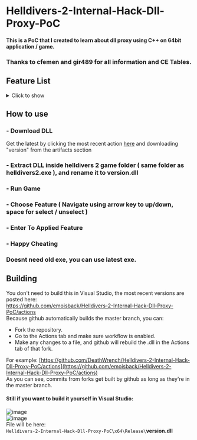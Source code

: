 # Helldivers-2-Internal-Hack-Dll-Proxy-PoC

#### This is a PoC that I created to learn about dll proxy using C++ on 64bit application / game.

### Thanks to cfemen and gir489 for all information and CE Tables.

## Feature List
<details>
  <summary>Click to show</summary>
  
```c
//Console Menu
std::vector<Checkbox> checkboxes = { 
      {_XOR_("Inf Health"), false}  //Makes you invulnerable to most forms of damage
    , {_XOR_("Inf Grenades"), false} //Grenades are always at max capacity
    , {_XOR_("Inf Grenades(Legit)"), false} //Grenades decrease, but never drops to zero. Allows you to collect grenade boxes
    , {_XOR_("Inf Ammo"), false} //Ammunition is always at max capacity
    , {_XOR_("Inf Ammo(Legit)"), false} //Ammunition decreases, but never drops to zero. Allows you to collect supply packs
    , {_XOR_("Inf Syringes"), false} //Syringes are always at max capacity
    , {_XOR_("Inf Syringes(Legit)"), false}  //Syringes decrease, but never drops to zero. Allows you to collect supply packs
    , {_XOR_("Inf Stamina"), false} //Disables stamina meter. Run forever
    , {_XOR_("Inf Stratagems"), false} //Stratagems are always at maximum capacity. No stratagem cooldown
    , {_XOR_("MoveSpeed X6"), false} //Move 6x faster than usual
    , {_XOR_("Inf Mission Time"), false} //Mission timer does not decrease
    , {_XOR_("No Reload"), false} //Magazine capacity does not decrease
    , {_XOR_("No Reload V2"), false} //Some other weapons magazine capacity does not decrease
    , {_XOR_("Max Resources"), false} //Picking up a sample will pick up x500 of each type. There is a max capacity on board your own ship
    , {_XOR_("Add 5 Samples"), false} //Picking up a sample adds 5 samples to your inventory
    , {_XOR_("No Recoil"), false} //Prevents your weapon from having a recoil effect
    , {_XOR_("Inf Backpack"), false} //Backpack 'resource' is never depleted (eg. full ammo, rover no overheat)
    , {_XOR_("Inf Special Weapon"), false} //Special weapon has unlimited ammunition
    , {_XOR_("No Laser Cannon Overheat"), false} //Laser cannon can be fired forever without swapping cartridge
    , {_XOR_("Instant Railgun"), false} //Arc Thrower and Railgun do not need to be charged for max damage
    , {_XOR_("Show All Map Icons"), false} //Simulates radar tower, all POI and objectives shown on the map
    , {_XOR_("No Stationary Turret Overheat"), false} //Heavy Machine Gun emplacement does not require cooling down
    , {_XOR_("No Backpack Shield Cooldown"), false} //When backpack energy shield is broken, it instantly gets replaced
    , {_XOR_("No JetPack Cooldown"), false} //Jetpack does not require recharging, jump constantly
    , {_XOR_("All Stratagems in Loadout"), false} //Enables in-development stratagems, as well as locked stratagems
    , {_XOR_("All Equipment in Armory"), false} //Enables in-development, or locked, primary, secondary weapons, and grenades
    , {_XOR_("All Armor in Armory"), false} //Enables in-development, or locked armor

};
```
</details>

## How to use
### - Download DLL
Get the latest by clicking the most recent action [here](https://github.com/emoisback/Helldivers-2-Internal-Hack-Dll-Proxy-PoC/actions) and downloading "version" from the artifacts section
### - Extract DLL inside helldivers 2 game folder ( same folder as helldivers2.exe ), and rename it to version.dll
### - Run Game
### - Choose Feature ( Navigate using arrow key to up/down, space for select / unselect )
### - Enter To Applied Feature
### - Happy Cheating

### Doesnt need old exe, you can use latest exe.

## Building 
You don't need to build this in Visual Studio, the most recent versions are posted here: \
https://github.com/emoisback/Helldivers-2-Internal-Hack-Dll-Proxy-PoC/actions \
Because github automatically builds the master branch, you can:
- Fork the repository. 
- Go to the Actions tab and make sure workflow is enabled.
- Make any changes to a file, and github will rebuild the .dll in the Actions tab of that fork.

For example: [https://github.com/DeathWrench/Helldivers-2-Internal-Hack-Dll-Proxy-PoC/actions](https://github.com/emoisback/Helldivers-2-Internal-Hack-Dll-Proxy-PoC/actions) \
As you can see, commits from forks get built by github as long as they're in the master branch.
#### Still if you want to build it yourself in Visual Studio:
![image](https://github.com/DeathWrench/Helldivers-2-Internal-Hack-Dll-Proxy-PoC/assets/45341450/cd8bb59e-72fb-492e-be0d-1a952295e27c)\
![image](https://github.com/DeathWrench/Helldivers-2-Internal-Hack-Dll-Proxy-PoC/assets/45341450/d7ef335a-ff96-48d0-bce6-e6bf2445f264)\
File will be here: \
``Helldivers-2-Internal-Hack-Dll-Proxy-PoC\x64\Release\``**version.dll**
